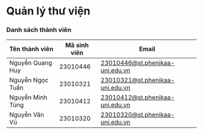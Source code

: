 # Quản lý thư viện

### Danh sách thành viên 

| Tên thành viên     | Mã sinh viên | Email                           |
|--------------------|--------------|---------------------------------|
| Nguyễn Quang Huy   | 23010446     | 23010446@st.phenikaa-uni.edu.vn |
| Nguyễn Ngọc Tuấn   | 23010321     | 23010321@st.phenikaa-uni.edu.vn |
| Nguyễn Minh Tùng   | 23010412     | 23010412@st.phenikaa-uni.edu.vn |
| Nguyễn Văn Vũ      | 23010320     | 23010320@st.phenikaa-uni.edu.vn |
